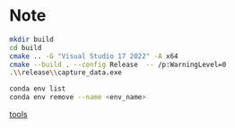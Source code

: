 # Note

```bash
mkdir build
cd build
cmake .. -G "Visual Studio 17 2022" -A x64
cmake --build . --config Release  -- /p:WarningLevel=0
.\\release\\capture_data.exe
```

```bash
conda env list
conda env remove --name <env_name>
```

[tools](tools.md)
